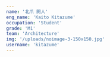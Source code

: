 ```yaml
---
name: '北爪 開人'
eng_name: 'Kaito Kitazume'
occupation: 'Student'
grade: 'M1'
team: 'Architecture'
img: '/uploads/noimage-3-150x150.jpg'
username: 'kitazume'
---
```

